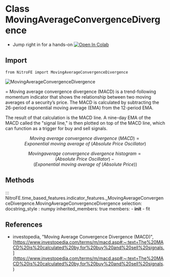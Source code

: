 

# Class MovingAverageConvergenceDivergence

* Jump right in for a hands-on [![Open In Colab](https://camo.githubusercontent.com/52feade06f2fecbf006889a904d221e6a730c194/68747470733a2f2f636f6c61622e72657365617263682e676f6f676c652e636f6d2f6173736574732f636f6c61622d62616467652e737667)](https://colab.research.google.com/drive/1Haj2YNNp36emN47ok9J7fhXGiQUgYIac?usp=sharing)

## Import
`
from NitroFE import MovingAverageConvergenceDivergence
`

![MovingAverageConvergenceDivergence](https://media.giphy.com/media/YxGDsuUB8WkHnCnLXE/giphy.gif)

=
Moving average convergence divergence (MACD) is a trend-following momentum indicator that shows the relationship
between two moving averages of a security’s price. The MACD is calculated by subtracting the 26-period exponential
moving average (EMA) from the 12-period EMA.

The result of that calculation is the MACD line. A nine-day EMA of the MACD called the "signal line,"
is then plotted on top of the MACD line, which can function as a trigger for buy and sell signals.

$$
Moving \ average \ convergence \ divergence \ (MACD) = Exponential \ moving \ average \ of \ (Absolute \ Price \ Oscillator)
$$

$$
Moving average \ convergence \ divergence \ histogram = (Absolute \ Price \ Oscillator)- (Exponential \ moving \ average \ of \ (Absolute \ Price))
$$


## Methods

::: NitroFE.time_based_features.indicator_features._MovingAverageConvergenceDivergence.MovingAverageConvergenceDivergence
    selection:
        docstring_style : numpy
        inherited_members: true
        members:
        - __init__
        - fit

References
----------
* investopedia, "Moving Average Convergence Divergence (MACD)",
    [https://www.investopedia.com/terms/m/macd.asp#:~:text=The%20MACD%20is%20calculated%20by,for%20buy%20and%20sell%20signals.](https://www.investopedia.com/terms/m/macd.asp#:~:text=The%20MACD%20is%20calculated%20by,for%20buy%20and%20sell%20signals.)